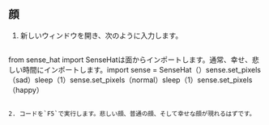 ## 顔

1. 新しいウィンドウを開き、次のように入力します。
    
    ```python
from sense_hat import SenseHatは面からインポートします。通常、幸せ、悲しい時間にインポートします。import sense = SenseHat（）sense.set_pixels（sad）sleep（1）sense.set_pixels（normal）sleep（1）sense.set_pixels（happy）
```

2. コードを`F5`で実行します。悲しい顔、普通の顔、そして幸せな顔が現れるはずです。